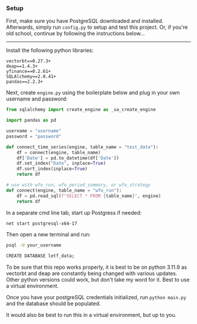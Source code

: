 ### Setup

First, make sure you have PostgreSQL downloaded and installed. Afterwards, simply run `config.py` to setup and test this project. Or, if you're old school, continue by following the instructions below...

---

Install the following python libraries: 

```
vectorbt==0.27.3+
deap==1.4.3+
yfinance==0.2.61+
SQLAlchemy==2.0.41+
pandas==2.2.3+
```

Next, create `engine.py` using the boilerplate below and plug in your own username and password:

```py
from sqlalchemy import create_engine as _sa_create_engine

import pandas as pd

username = "username"
password = "password"

def connect_time_series(engine, table_name = "test_data"):
    df = connect(engine, table_name)
    df['Date'] = pd.to_datetime(df['Date'])
    df.set_index("Date", inplace=True)
    df.sort_index(inplace=True)
    return df

# use with wfo_run, wfo_period_summary, or wfo_strategy
def connect(engine, table_name = "wfo_run"):
    df = pd.read_sql(f"SELECT * FROM {table_name}", engine)
    return df
```

In a separate cmd line tab, start up Postgress if needed:

```bash
net start postgresql-x64-17
```

Then open a new terminal and run:
```bash
psql -U your_username

CREATE DATABASE letf_data;
```

To be sure that this repo works properly, it is best to be on python 3.11.9 as vectorbt and deap are constantly being changed with various updates. Other python versions could work, but don't take my word for it. Best to use a virtual environment. 

Once you have your postgreSQL credentials initialized, run `python main.py` and the database should be populated. 

It would also be best to run this in a virtual environment, but up to you. 

